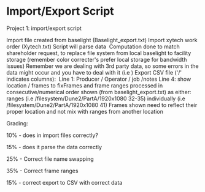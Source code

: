 # Import/Export Script

Project 1: import/export script​

Import file created from baselight (Baselight_export.txt)​
Import xytech work order (Xytech.txt)​
Script will parse data ​
Computation done to match shareholder request, to replace file system from local baselight to facility storage (remember color correcter's prefer local storage for bandwidth issues)​
Remember we are dealing with 3rd party data, so some errors in the data might occur and you have to deal with it (i.e <null> <err>)​
Export CSV file ('/' indicates columns): ​
Line 1: Producer / Operator / job /notes​
Line 4: show location / frames to fix​
Frames and frame ranges processed in consecutive/numerical order shown (from baselight_export.txt) as either:
ranges (i.e /filesystem/Dune2/PartA/1920x1080  32-35) 
individually (i.e  /filesystem/Dune2/PartA/1920x1080   41)​
Frames shown need to reflect their proper location and not mix with ranges from another location

Grading:

10% - does in import files correctly?

15% - does it parse the data correctly

25% - Correct file name swapping

35% - Correct frame ranges

15% - correct export to CSV with correct data
 
